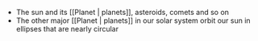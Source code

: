 - The sun and its [[Planet | planets]], asteroids, comets and so on
- The other major [[Planet | planets]] in our solar system orbit our sun in ellipses that are nearly circular